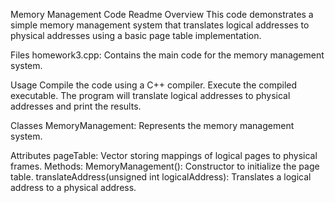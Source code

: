 Memory Management Code Readme
Overview
This code demonstrates a simple memory management system that translates logical addresses to physical addresses using a basic page table implementation.

Files
homework3.cpp: Contains the main code for the memory management system.

Usage
Compile the code using a C++ compiler.
Execute the compiled executable.
The program will translate logical addresses to physical addresses and print the results.

Classes
MemoryManagement: Represents the memory management system.

Attributes
pageTable: Vector storing mappings of logical pages to physical frames.
Methods:
MemoryManagement(): Constructor to initialize the page table.
translateAddress(unsigned int logicalAddress): Translates a logical address to a physical address.
